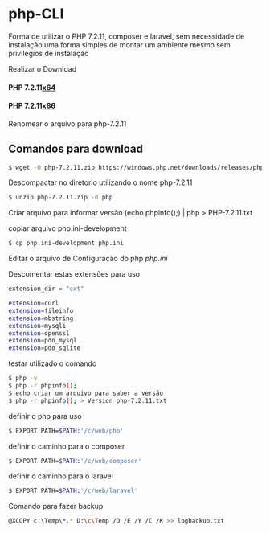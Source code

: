 # php-CLI

Forma de utilizar o PHP 7.2.11, composer e laravel, sem necessidade de instalação uma forma simples de montar um ambiente mesmo sem privilégios de instalação


Realizar o Download

#### PHP 7.2.11[x64](https://windows.php.net/downloads/releases/php-7.2.11-nts-Win32-VC15-x64.zip)

#### PHP 7.2.11[x86](https://windows.php.net/downloads/releases/php-7.2.11-nts-Win32-VC15-x86.zip)

Renomear o arquivo para php-7.2.11

## Comandos para download 
```sh
$ wget -O php-7.2.11.zip https://windows.php.net/downloads/releases/php-7.2.11-nts-Win32-VC15-x64.zip --progress=bar:force
```
Descompactar no diretorio utilizando o nome php-7.2.11

```sh
$ unzip php-7.2.11.zip -d php
```
Criar arquivo para informar versão 
(echo phpinfo();) | php > PHP-7.2.11.txt

copiar arquivo php.ini-development
```sh
$ cp php.ini-development php.ini
```
Editar o arquivo de Configuração do php 
*php.ini*

Descomentar estas extensões para uso

```sh
extension_dir = "ext"

extension=curl
extension=fileinfo
extension=mbstring
extension=mysqli
extension=openssl
extension=pdo_mysql
extension=pdo_sqlite
```

testar utilizado o comando 
```sh
$ php -v
$ php -r phpinfo();
$ echo criar um arquivo para saber a versão
$ php -r phpinfo(); > Version_php-7.2.11.txt
```

definir o php para uso
```sh
$ EXPORT PATH=$PATH:'/c/web/php'
```

definir o caminho para o composer
```sh
$ EXPORT PATH=$PATH:'/c/web/composer' 
```

definir o caminho para o laravel
```sh
$ EXPORT PATH=$PATH:'/c/web/laravel' 
```

Comando para fazer backup
```sh
@XCOPY c:\Temp\*.* D:\c\Temp /D /E /Y /C /K >> logbackup.txt
```
